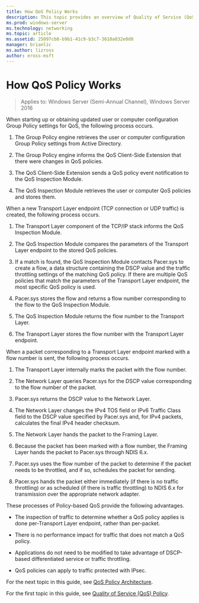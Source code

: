 ```yaml
---
title: How QoS Policy Works
description: This topic provides an overview of Quality of Service (QoS) Policy, which allows you to use Group Policy to prioritize network traffic bandwidth of specific applications and services in Windows Server 2016.
ms.prod: windows-server
ms.technology: networking
ms.topic: article
ms.assetid: 25097cb8-b9b1-41c9-b3c7-3610a032e0d8
manager: brianlic
ms.author: lizross
author: eross-msft
---
```


# How QoS Policy Works

>Applies to: Windows Server (Semi-Annual Channel), Windows Server 2016

When starting up or obtaining updated user or computer configuration Group Policy settings for QoS, the following process occurs.

1. The Group Policy engine retrieves the user or computer configuration Group Policy settings from Active Directory.

2. The Group Policy engine informs the QoS Client-Side Extension that there were changes in QoS policies.

3. The QoS Client-Side Extension sends a QoS policy event notification to the QoS Inspection Module.

4. The QoS Inspection Module retrieves the user or computer QoS policies and stores them.

When a new Transport Layer endpoint \(TCP connection or UDP traffic\) is created, the following process occurs.

1. The Transport Layer component of the TCP/IP stack informs the QoS Inspection Module.

2. The QoS Inspection Module compares the parameters of the Transport Layer endpoint to the stored QoS policies.

3. If a match is found, the QoS Inspection Module contacts Pacer.sys to create a flow, a data structure containing the DSCP value and the traffic throttling settings of the matching QoS policy. If there are multiple QoS policies that match the parameters of the Transport Layer endpoint, the most specific QoS policy is used.

4. Pacer.sys stores the flow and returns a flow number corresponding to the flow to the QoS Inspection Module.

5. The QoS Inspection Module returns the flow number to the Transport Layer.

6. The Transport Layer stores the flow number with the Transport Layer endpoint.

When a packet corresponding to a Transport Layer endpoint marked with a flow number is sent, the following process occurs.

1. The Transport Layer internally marks the packet with the flow number.

2. The Network Layer queries Pacer.sys for the DSCP value corresponding to the flow number of the packet.

3. Pacer.sys returns the DSCP value to the Network Layer.

4. The Network Layer changes the IPv4 TOS field or IPv6 Traffic Class field to the DSCP value specified by Pacer.sys and, for IPv4 packets, calculates the final IPv4 header checksum.

5. The Network Layer hands the packet to the Framing Layer.

6. Because the packet has been marked with a flow number, the Framing Layer hands the packet to Pacer.sys through NDIS 6.x.

7. Pacer.sys uses the flow number of the packet to determine if the packet needs to be throttled, and if so, schedules the packet for sending.

8. Pacer.sys hands the packet either immediately \(if there is no traffic throttling\) or as scheduled \(if there is traffic throttling\) to NDIS 6.x for transmission over the appropriate network adapter.

These processes of Policy-based QoS provide the following advantages.

- The inspection of traffic to determine whether a QoS policy applies is done per-Transport Layer endpoint, rather than per-packet.

- There is no performance impact for traffic that does not match a QoS policy.

- Applications do not need to be modified to take advantage of DSCP-based differentiated service or traffic throttling.

- QoS policies can apply to traffic protected with IPsec.

For the next topic in this guide, see [QoS Policy Architecture](qos-policy-architecture.md).

For the first topic in this guide, see [Quality of Service (QoS) Policy](qos-policy-top.md).
